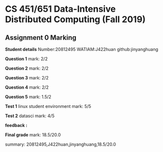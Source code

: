 # CS 451/651 Data-Intensive Distributed Computing (Fall 2019)
## Assignment 0 Marking

**Student details**
Number:20812495
WATIAM:J422huan
github:jinyanghuang

**Question 1**
mark: 2/2

**Question 2**
mark: 2/2

**Question 3**
mark: 2/2

**Question 4**
mark: 2/2

**Question 5**
mark: 1.5/2

**Test 1** linux student environment mark: 5/5

**Test 2** datasci mark: 4/5

**feedback :** 

**Final grade**
mark: 18.5/20.0

summary: 20812495,J422huan,jinyanghuang,18.5/20.0